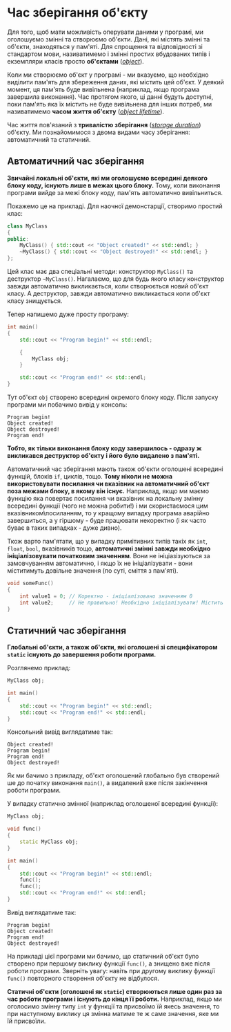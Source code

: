 # Час зберігання об'єкту

Для того, щоб мати можливість оперувати даними у програмі, ми оголошуємо змінні та створюємо об'єкти. Дані, які містять змінні та об'єкти, знаходяться у пам'яті. Для спрощення та відповідності зі стандартом мови, називатимемо і змінні простих вбудованих типів і екземпляри класів просто **об'єктами** \([_object_](http://en.cppreference.com/w/cpp/language/object)\).

Коли ми створюємо об'єкт у програмі - ми вказуємо, що необхідно виділити пам'ять для збереження даних, які містить цей об'єкт. У деякий момент, ця пам'ять буде вивільнена \(наприклад, якщо програма завершила виконання\). Час протягом якого, ці данні будуть доступні, поки пам'ять яка їх містить не буде вивільнена для інших потреб, ми називатимемо **часом життя об'єкту** \([_object lifetime_](http://en.cppreference.com/w/cpp/language/lifetime)\).

Час життя пов'язаний з **тривалістю зберігання** \(_[storage duration](http://en.cppreference.com/w/cpp/language/storage_duration)_\) об'єкту. Ми познайомимося з двома видами часу зберігання: автоматичний та статичний.

## Автоматичний час зберігання

**Звичайні локальні об'єкти, які ми оголошуємо всередині деякого блоку коду, існують лише в межах цього блоку.** Тому, коли виконання програми вийде за межі блоку коду, пам'ять автоматично вивільниться.

Покажемо це на прикладі. Для наочної демонстарції, створимо простий клас:

```cpp
class MyClass
{
public:
    MyClass() { std::cout << "Object created!" << std::endl; }
    ~MyClass() { std::cout << "Object destroyed!" << std::endl; }
};
```

Цей клас має два спеціальні методи: конструктор `MyClass()` та деструктор `~MyClass()`. Нагалаємо, що для будь якого класу конструктор  завжди автоматично викликається, коли створюється новий об'єкт класу. А деструктор, завжди автоматично викликається коли об'єкт класу знищується.

Тепер напишемо дуже просту програму:

```cpp
int main()
{
    std::cout << "Program begin!" << std::endl;

    {
        MyClass obj;
    }

    std::cout << "Program end!" << std::endl;
}
```

Тут об'єкт `obj` створено всередині окремого блоку коду. Після запуску програми ми побачимо вивід у консоль:

```
Program begin!
Object created!
Object destroyed!
Program end!
```
**Тобто, як тільки виконання блоку коду завершилось - одразу ж викликався деструктор об'єкту і його було видалено з пам'яті.** 

Автоматичний час зберігання мають також об'єкти оголошені всередині функцій, блоків `if`, циклів, тощо. **Тому ніколи не можна використовувати посилання чи вказівник на автоматичний об'єкт поза межами блоку, в якому він існує.** Наприклад, якщо ми маємо функцію яка повертає посилання чи вказівник на локальну змінну всередині функції (чого не можна робити!) і ми скористаємося цим вказівником\посиланням, то у кращому випадку програма аварійно завершиться, а у гіршому - буде працювати некоректно (і як часто буває в таких випадках - дуже дивно).

Ткож варто пам'ятати, що у випадку примітивних типів такіх як `int`, `float`, `bool`, вказівників тощо, **автоматичні змінні завжди необхідно ініціалізовувати початковим значенням**. Вони не ініціазізуються за замовчуванням автоматично, і якщо їх не ініціалізувати - вони міститимуть довільне значення (по суті, сміття з пам'яті).
```cpp
void someFunc()
{
    int value1 = 0; // Коректно - ініціалізовано значенням 0
    int value2;     // Не правильно! Необхідно ініціалізувати! Містить "сміття" з пам'яті.
}
```

## Статичний час зберігання

**Глобальні об'єкти, а також об'єкти, які оголошені зі специфікатором `static` існують до завершення роботи програми.** 

Розглянемо приклад:
```cpp
MyClass obj;

int main()
{
    std::cout << "Program begin!" << std::endl;
    std::cout << "Program end!" << std::endl;
}

```
Консольний вивід виглядатиме так:
```
Object created!
Program begin!
Program end!
Object destroyed!

```
Як ми бачимо з прикладу, об'єкт оголошений глобально був створений ше до початку виконання `main()`, а видалений вже після закінчення роботи програми.

У випадку статично змінної (наприклад оголошеної всередині функції):

```cpp
MyClass obj;

void func()
{
    static MyClass obj;
}

int main()
{
    std::cout << "Program begin!" << std::endl;
    func();
    func();
    std::cout << "Program end!" << std::endl;
}

```
Вивід виглядатиме так:
```
Program begin!
Object created!
Program end!
Object destroyed!

```
На прикладі цієї програми ми бачимо, що статичний об'єкт було створено при першому виклику функції `func()`, а знищено вже після роботи програми. Зверніть увагу: навіть при другому виклику функції `func()` повторного створення об'єкту не відбулося. 

**Статичні об'єкти (оголошені як `static`) створюються лише один раз за час роботи програми і існують до кінця її роботи.** Наприклад, якщо ми оголосимо змінну типу `int` у функції та присвоїмо їй якесь значення, то при наступному виклику ця змінна матиме те ж саме значення, яке ми їй присвоїли.


